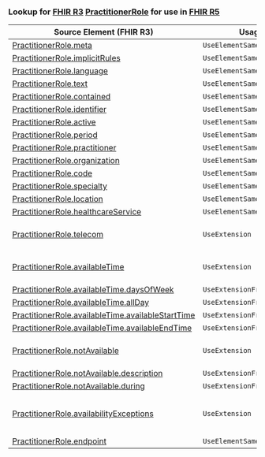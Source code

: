 ### Lookup for [FHIR R3](https://hl7.org/fhir/STU3/) [PractitionerRole](https://hl7.org/fhir/STU3/PractitionerRole.html) for use in [FHIR R5](https://hl7.org/fhir/R5/)

| Source Element (FHIR R3) | Usage | Target |
| -------------- | ----- | ------ |
| [PractitionerRole.meta](https://hl7.org/fhir/STU3/PractitionerRole.html#resource) | `UseElementSameName` | [PractitionerRole.meta](https://hl7.org/fhir/R5/PractitionerRole.html#resource) |
| [PractitionerRole.implicitRules](https://hl7.org/fhir/STU3/PractitionerRole.html#resource) | `UseElementSameName` | [PractitionerRole.implicitRules](https://hl7.org/fhir/R5/PractitionerRole.html#resource) |
| [PractitionerRole.language](https://hl7.org/fhir/STU3/PractitionerRole.html#resource) | `UseElementSameName` | [PractitionerRole.language](https://hl7.org/fhir/R5/PractitionerRole.html#resource) |
| [PractitionerRole.text](https://hl7.org/fhir/STU3/PractitionerRole.html#resource) | `UseElementSameName` | [PractitionerRole.text](https://hl7.org/fhir/R5/PractitionerRole.html#resource) |
| [PractitionerRole.contained](https://hl7.org/fhir/STU3/PractitionerRole.html#resource) | `UseElementSameName` | [PractitionerRole.contained](https://hl7.org/fhir/R5/PractitionerRole.html#resource) |
| [PractitionerRole.identifier](https://hl7.org/fhir/STU3/PractitionerRole.html#resource) | `UseElementSameName` | [PractitionerRole.identifier](https://hl7.org/fhir/R5/PractitionerRole.html#resource) |
| [PractitionerRole.active](https://hl7.org/fhir/STU3/PractitionerRole.html#resource) | `UseElementSameName` | [PractitionerRole.active](https://hl7.org/fhir/R5/PractitionerRole.html#resource) |
| [PractitionerRole.period](https://hl7.org/fhir/STU3/PractitionerRole.html#resource) | `UseElementSameName` | [PractitionerRole.period](https://hl7.org/fhir/R5/PractitionerRole.html#resource) |
| [PractitionerRole.practitioner](https://hl7.org/fhir/STU3/PractitionerRole.html#resource) | `UseElementSameName` | [PractitionerRole.practitioner](https://hl7.org/fhir/R5/PractitionerRole.html#resource) |
| [PractitionerRole.organization](https://hl7.org/fhir/STU3/PractitionerRole.html#resource) | `UseElementSameName` | [PractitionerRole.organization](https://hl7.org/fhir/R5/PractitionerRole.html#resource) |
| [PractitionerRole.code](https://hl7.org/fhir/STU3/PractitionerRole.html#resource) | `UseElementSameName` | [PractitionerRole.code](https://hl7.org/fhir/R5/PractitionerRole.html#resource) |
| [PractitionerRole.specialty](https://hl7.org/fhir/STU3/PractitionerRole.html#resource) | `UseElementSameName` | [PractitionerRole.specialty](https://hl7.org/fhir/R5/PractitionerRole.html#resource) |
| [PractitionerRole.location](https://hl7.org/fhir/STU3/PractitionerRole.html#resource) | `UseElementSameName` | [PractitionerRole.location](https://hl7.org/fhir/R5/PractitionerRole.html#resource) |
| [PractitionerRole.healthcareService](https://hl7.org/fhir/STU3/PractitionerRole.html#resource) | `UseElementSameName` | [PractitionerRole.healthcareService](https://hl7.org/fhir/R5/PractitionerRole.html#resource) |
| [PractitionerRole.telecom](https://hl7.org/fhir/STU3/PractitionerRole.html#resource) | `UseExtension` | [http://hl7.org/fhir/3.0/StructureDefinition/extension-PractitionerRole.telecom](StructureDefinition-ext-R3-PractitionerRole.telecom.html) |
| [PractitionerRole.availableTime](https://hl7.org/fhir/STU3/PractitionerRole.html#resource) | `UseExtension` | [http://hl7.org/fhir/3.0/StructureDefinition/extension-PractitionerRole.availableTime](StructureDefinition-ext-R3-PractitionerRole.availableTime.html) |
| [PractitionerRole.availableTime.daysOfWeek](https://hl7.org/fhir/STU3/PractitionerRole.html#resource) | `UseExtensionFromAncestor` | - |
| [PractitionerRole.availableTime.allDay](https://hl7.org/fhir/STU3/PractitionerRole.html#resource) | `UseExtensionFromAncestor` | - |
| [PractitionerRole.availableTime.availableStartTime](https://hl7.org/fhir/STU3/PractitionerRole.html#resource) | `UseExtensionFromAncestor` | - |
| [PractitionerRole.availableTime.availableEndTime](https://hl7.org/fhir/STU3/PractitionerRole.html#resource) | `UseExtensionFromAncestor` | - |
| [PractitionerRole.notAvailable](https://hl7.org/fhir/STU3/PractitionerRole.html#resource) | `UseExtension` | [http://hl7.org/fhir/3.0/StructureDefinition/extension-PractitionerRole.notAvailable](StructureDefinition-ext-R3-PractitionerRole.notAvailable.html) |
| [PractitionerRole.notAvailable.description](https://hl7.org/fhir/STU3/PractitionerRole.html#resource) | `UseExtensionFromAncestor` | - |
| [PractitionerRole.notAvailable.during](https://hl7.org/fhir/STU3/PractitionerRole.html#resource) | `UseExtensionFromAncestor` | - |
| [PractitionerRole.availabilityExceptions](https://hl7.org/fhir/STU3/PractitionerRole.html#resource) | `UseExtension` | [http://hl7.org/fhir/3.0/StructureDefinition/extension-PractitionerRole.availabilityExceptions](StructureDefinition-ext-R3-PractitionerRole.availabilityExceptions.html) |
| [PractitionerRole.endpoint](https://hl7.org/fhir/STU3/PractitionerRole.html#resource) | `UseElementSameName` | [PractitionerRole.endpoint](https://hl7.org/fhir/R5/PractitionerRole.html#resource) |
